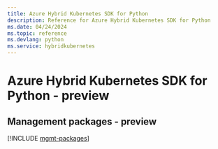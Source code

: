```yaml
---
title: Azure Hybrid Kubernetes SDK for Python
description: Reference for Azure Hybrid Kubernetes SDK for Python
ms.date: 04/24/2024
ms.topic: reference
ms.devlang: python
ms.service: hybridkubernetes
---
```

# Azure Hybrid Kubernetes SDK for Python - preview

## Management packages - preview
[!INCLUDE [mgmt-packages](hybrid-kubernetes-mgmt-index.md)]